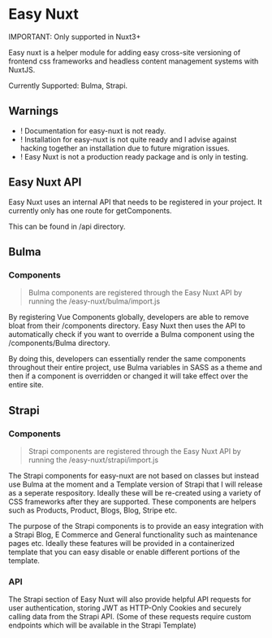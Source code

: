 # Easy Nuxt

IMPORTANT: Only supported in Nuxt3+

Easy nuxt is a helper module for adding easy cross-site versioning of frontend css frameworks and headless content management systems with NuxtJS.

Currently Supported: Bulma, Strapi.

## Warnings

- ! Documentation for easy-nuxt is not ready.
- ! Installation for easy-nuxt is not quite ready and I advise against hacking together an installation due to future migration issues.
- ! Easy Nuxt is not a production ready package and is only in testing.

## Easy Nuxt API

Easy Nuxt uses an internal API that needs to be registered in your project. It currently only has one route for getComponents.

This can be found in /api directory.

## Bulma

### Components

> Bulma components are registered through the Easy Nuxt API by running the /easy-nuxt/bulma/import.js

By registering Vue Components globally, developers are able to remove bloat from their /components directory. Easy Nuxt then uses the API to automatically check if you want to override a Bulma component using the /components/Bulma directory.

By doing this, developers can essentially render the same components throughout their entire project, use Bulma variables in SASS as a theme and then if a component is overridden or changed it will take effect over the entire site.

## Strapi

### Components

> Strapi components are registered through the Easy Nuxt API by running the /easy-nuxt/strapi/import.js

The Strapi components for easy-nuxt are not based on classes but instead use Bulma at the moment and a Template version of Strapi that I will release as a seperate respository. Ideally these will be re-created using a variety of CSS frameworks after they are supported. These components are helpers such as Products, Product, Blogs, Blog, Stripe etc.

The purpose of the Strapi components is to provide an easy integration with a Strapi Blog, E Commerce and General functionality such as maintenance pages etc. Ideally these features will be provided in a containerized template that you can easy disable or enable different portions of the template.

### API

The Strapi section of Easy Nuxt will also provide helpful API requests for user authentication, storing JWT as HTTP-Only Cookies and securely calling data from the Strapi API. (Some of these requests require custom endpoints which will be available in the Strapi Template)
